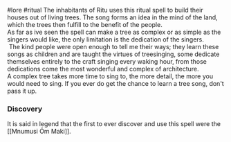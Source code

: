 #lore #ritual 
The inhabitants of Ritu uses this ritual spell to build their houses out of living trees. The song forms an idea in the mind of the land, which the trees then fulfill to the benefit of the people.   
As far as ive seen the spell can make a tree as complex or as simple as the singers would like, the only limitation is the dedication of the singers.   
 The kind people were open enough to tell me their ways; they learn these songs as children and are taught the virtues of treesinging, some dedicate themselves entirely to the craft singing every waking hour, from those dedications come the most wonderful and complex of architecture.  
A complex tree takes more time to sing to, the more detail, the more you would need to sing. If you ever do get the chance to learn a tree song, don't pass it up.
### Discovery
It is said in legend that the first to ever discover and use this spell were the [[Mnumusi Öm Maki]].